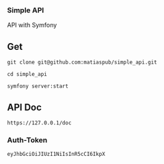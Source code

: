 ### Simple API

API with Symfony

## Get

`git clone git@github.com:matiaspub/simple_api.git`

`cd simple_api`

`symfony server:start`

## API Doc

`https://127.0.0.1/doc`

### Auth-Token

`eyJhbGciOiJIUzI1NiIsInR5cCI6IkpX`



